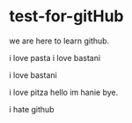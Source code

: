 # test-for-gitHub



we are here to learn github.

i love pasta
i love bastani

i love bastani

i love pitza
hello im hanie bye.



i hate github